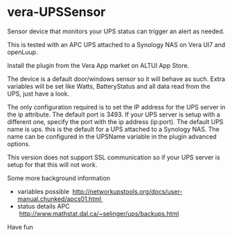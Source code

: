 # vera-UPSSensor
Sensor device that monitors your UPS status can trigger an alert as needed.

This is tested with an APC UPS attached to a Synology NAS on Vera UI7 and openLuup.

Install the plugin from the Vera App market on ALTUI App Store.

The device is a default door/windows sensor so it will behave as such. Extra variables will be set like Watts, BatteryStatus and all data read from the UPS, just have a look.

The only configuration required is to set the IP address for the UPS server in the ip attribute. The default port is 3493. If your UPS server is setup with a different one, specify the port with the ip address (ip:port). The default UPS name is ups. this is the default for a UPS attached to a Synology NAS. The name can be configured in the UPSName variable in the plugin advanced options.

This version does not support SSL communication so if your UPS server is setup for that this will not work.

Some more background information 
- variables possible  http://networkupstools.org/docs/user-manual.chunked/apcs01.html 
- status details APC  http://www.mathstat.dal.ca/~selinger/ups/backups.html

Have fun
